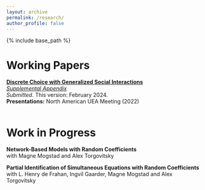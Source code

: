 ```yaml
---
layout: archive
permalink: /research/
author_profile: false
---
```


{% include base_path %}


Working Papers
======

[**Discrete Choice with Generalized Social Interactions**](/files/dcwgsi_paper.pdf)<br>
[*Supplemental Appendix*](/files/dcwgsi_supplement.pdf)<br>
*Submitted*. This version: February 2024.<br>
**Presentations:** North American UEA Meeting (2022)
<br><br>

Work in Progress
======
**Network-Based Models with Random Coefficients**<br>
with Magne Mogstad and Alex Torgovitsky
<br>

**Partial Identification of Simultaneous Equations with Random Coefficients**<br>
with L. Henry de Frahan, Ingvil Gaarder, Magne Mogstad and Alex Torgovitsky
